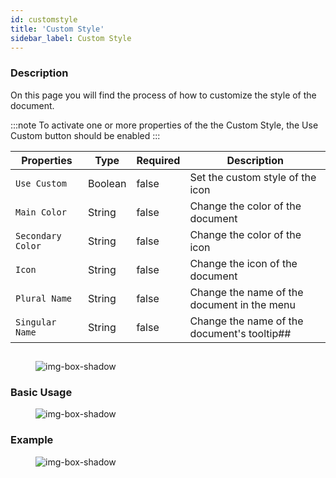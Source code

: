 ```yaml
---
id: customstyle
title: 'Custom Style'
sidebar_label: Custom Style
---
```


### Description

On this page you will find the process of how to customize the style of the document.

:::note
To activate one or more properties of the the Custom Style, the Use Custom button should be enabled
:::


<table className="custom-table">
    <thead> 
        <tr>
            <th>Properties</th>
            <th>Type</th>
            <th>Required</th>
            <th>Description</th>
        </tr>
    </thead>
    <tbody>
        <tr className="selected">
            <td><code>Use Custom</code></td>
            <td>Boolean</td>
            <td>false</td>
            <td>Set the custom style of the icon</td> 
        </tr>
        <tr className="selected">
            <td><code>Main Color</code></td>
            <td>String</td>
            <td>false</td>
            <td>Change the color of the document</td> 
        </tr>
        <tr className="selected">
            <td><code>Secondary Color</code></td>
            <td>String</td>
            <td>false</td>
            <td>Change the color of the icon</td> 
        </tr>
        <tr className="selected">
            <td><code>Icon</code></td>
            <td>String</td>
            <td>false</td>
             <td>Change the icon of the document</td> 
        </tr>
        <tr className="selected">
            <td><code>Plural Name</code></td>
            <td>String</td>
            <td>false</td>
            <td>Change the name of the document in the menu</td> 
        </tr>
        <tr className="selected">
            <td><code>Singular Name</code></td>
            <td>String</td>
            <td>false</td>
            <td>Change the name of the document's tooltip## </td> 
        </tr>
    </tbody>
</table> 


##
<figure>

![img-box-shadow](/img/craft/configuration/document/properties.png)
</figure>

### Basic Usage

<figure>

![img-box-shadow](/img/craft/configuration/document/properties-example.png)
</figure>

### Example

<figure>

![img-box-shadow](/img/craft/configuration/document/customStyle-example.png)
</figure>


